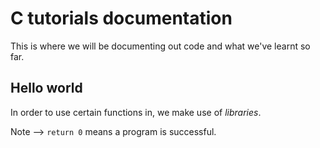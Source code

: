 # C tutorials documentation

This is where we will be documenting out code and what we've learnt so far.

## Hello world
In order to use certain functions in, we make use of *libraries*. 

Note --> `return 0` means a program is successful.